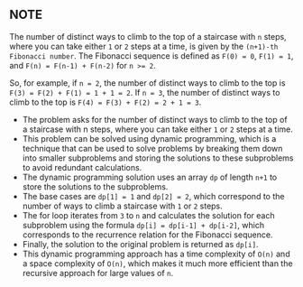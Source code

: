 ## NOTE
The number of distinct ways to climb to the top of a staircase with `n` steps, where you can take either `1` or `2` steps at a time, is given by the `(n+1)-th Fibonacci number`. The Fibonacci sequence is defined as `F(0) = 0`, `F(1) = 1`, and `F(n) = F(n-1) + F(n-2)` for `n >= 2`.

So, for example, if `n = 2`, the number of distinct ways to climb to the top is `F(3) = F(2) + F(1) = 1 + 1 = 2`. If `n = 3`, the number of distinct ways to climb to the top is `F(4) = F(3) + F(2) = 2 + 1 = 3`.

* The problem asks for the number of distinct ways to climb to the top of a staircase with n steps, where you can take either `1` or `2` steps at a time.
* This problem can be solved using dynamic programming, which is a technique that can be used to solve problems by breaking them down into smaller subproblems and storing the solutions to these subproblems to avoid redundant calculations.
* The dynamic programming solution uses an array `dp` of length `n+1` to store the solutions to the subproblems.
* The base cases are `dp[1] = 1` and `dp[2] = 2`, which correspond to the number of ways to climb a staircase with `1` or `2` steps.
* The for loop iterates from `3` to `n` and calculates the solution for each subproblem using the formula `dp[i] = dp[i-1] + dp[i-2]`, which corresponds to the recurrence relation for the Fibonacci sequence.
* Finally, the solution to the original problem is returned as `dp[i]`.
* This dynamic programming approach has a time complexity of `O(n)` and a space complexity of `O(n)`, which makes it much more efficient than the recursive approach for large values of `n`.
